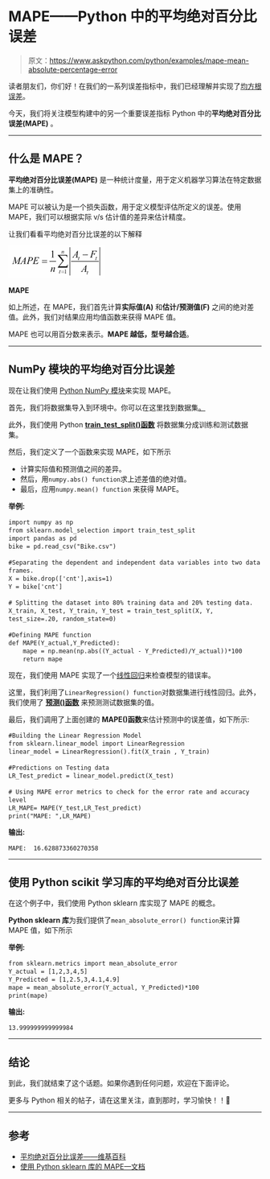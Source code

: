 # MAPE——Python 中的平均绝对百分比误差

> 原文：<https://www.askpython.com/python/examples/mape-mean-absolute-percentage-error>

读者朋友们，你们好！在我们的一系列误差指标中，我们已经理解并实现了[均方根误差](https://www.askpython.com/python/examples/rmse-root-mean-square-error)。

今天，我们将关注模型构建中的另一个重要误差指标 Python 中的**平均绝对百分比误差(MAPE)** 。

* * *

## 什么是 MAPE？

**平均绝对百分比误差(MAPE)** 是一种统计度量，用于定义机器学习算法在特定数据集上的准确性。

MAPE 可以被认为是一个损失函数，用于定义模型评估所定义的误差。使用 MAPE，我们可以根据实际 v/s 估计值的差异来估计精度。

让我们看看平均绝对百分比误差的以下解释

![MAPE](img/73255d1fbcb64c242332c85db2785dfc.png)

**MAPE**

如上所述，在 MAPE，我们首先计算**实际值(A)** 和**估计/预测值(F)** 之间的绝对差值。此外，我们对结果应用均值函数来获得 MAPE 值。

MAPE 也可以用百分数来表示。**MAPE 越低，型号越合适**。

* * *

## NumPy 模块的平均绝对百分比误差

现在让我们使用 [Python NumPy 模块](https://www.askpython.com/python-modules/numpy/python-numpy-arrays)来实现 MAPE。

首先，我们将数据集导入到环境中。你可以在这里找到数据集[。](https://github.com/Safa1615/BIKE-RENTAL-COUNT/blob/master/day.csv)

此外，我们使用 Python **[train_test_split()函数](https://www.askpython.com/python/examples/split-data-training-and-testing-set)** 将数据集分成训练和测试数据集。

然后，我们定义了一个函数来实现 MAPE，如下所示

*   计算实际值和预测值之间的差异。
*   然后，用`numpy.abs() function`求上述差值的绝对值。
*   最后，应用`numpy.mean() function` 来获得 MAPE。

**举例:**

```
import numpy as np
from sklearn.model_selection import train_test_split 
import pandas as pd
bike = pd.read_csv("Bike.csv")

#Separating the dependent and independent data variables into two data frames.
X = bike.drop(['cnt'],axis=1) 
Y = bike['cnt']

# Splitting the dataset into 80% training data and 20% testing data.
X_train, X_test, Y_train, Y_test = train_test_split(X, Y, test_size=.20, random_state=0)

#Defining MAPE function
def MAPE(Y_actual,Y_Predicted):
    mape = np.mean(np.abs((Y_actual - Y_Predicted)/Y_actual))*100
    return mape

```

现在，我们使用 MAPE 实现了一个[线性回归](https://www.askpython.com/python/examples/linear-regression-in-python)来检查模型的错误率。

这里，我们利用了`LinearRegression() function`对数据集进行线性回归。此外，我们使用了 **[预测()函数](https://www.askpython.com/python/examples/python-predict-function)** 来预测测试数据集的值。

最后，我们调用了上面创建的 **MAPE()函数**来估计预测中的误差值，如下所示:

```
#Building the Linear Regression Model
from sklearn.linear_model import LinearRegression
linear_model = LinearRegression().fit(X_train , Y_train)

#Predictions on Testing data
LR_Test_predict = linear_model.predict(X_test) 

# Using MAPE error metrics to check for the error rate and accuracy level
LR_MAPE= MAPE(Y_test,LR_Test_predict)
print("MAPE: ",LR_MAPE)

```

**输出:**

```
MAPE:  16.628873360270358

```

* * *

## 使用 **Python scikit 学习库**的平均绝对百分比误差

在这个例子中，我们使用 Python sklearn 库实现了 MAPE 的概念。

**Python sklearn 库**为我们提供了`mean_absolute_error() function`来计算 MAPE 值，如下所示

**举例:**

```
from sklearn.metrics import mean_absolute_error
Y_actual = [1,2,3,4,5]
Y_Predicted = [1,2.5,3,4.1,4.9]
mape = mean_absolute_error(Y_actual, Y_Predicted)*100
print(mape)

```

**输出:**

```
13.999999999999984

```

* * *

## 结论

到此，我们就结束了这个话题。如果你遇到任何问题，欢迎在下面评论。

更多与 Python 相关的帖子，请在这里关注，直到那时，学习愉快！！🙂

* * *

## 参考

*   [平均绝对百分比误差——维基百科](https://en.wikipedia.org/wiki/Mean_absolute_percentage_error)
*   [使用 Python sklearn 库的 MAPE—文档](https://scikit-learn.org/stable/modules/generated/sklearn.metrics.mean_absolute_error.html)